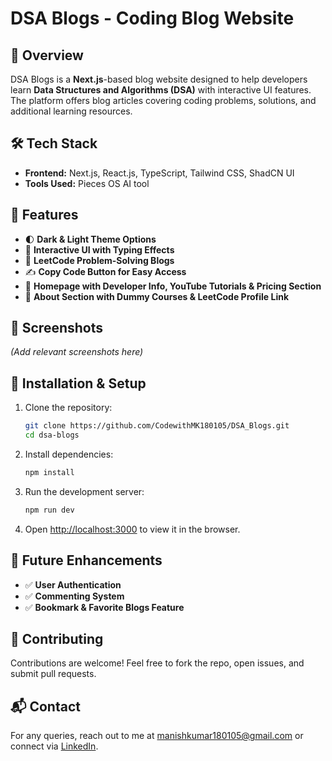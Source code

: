 # DSA Blogs - Coding Blog Website

## 🚀 Overview
DSA Blogs is a **Next.js**-based blog website designed to help developers learn **Data Structures and Algorithms (DSA)** with interactive UI features. The platform offers blog articles covering coding problems, solutions, and additional learning resources.

## 🛠 Tech Stack
- **Frontend:** Next.js, React.js, TypeScript, Tailwind CSS, ShadCN UI
- **Tools Used:** Pieces OS AI tool

## 🌟 Features
- 🌓 **Dark & Light Theme Options**
- 🎯 **Interactive UI with Typing Effects**
- 📄 **LeetCode Problem-Solving Blogs**
- ✍ **Copy Code Button for Easy Access**
- 📌 **Homepage with Developer Info, YouTube Tutorials & Pricing Section**
- 📖 **About Section with Dummy Courses & LeetCode Profile Link**

## 📸 Screenshots
*(Add relevant screenshots here)*

## 🔧 Installation & Setup
1. Clone the repository:
   ```bash
   git clone https://github.com/CodewithMK180105/DSA_Blogs.git
   cd dsa-blogs
   ```
2. Install dependencies:
   ```bash
   npm install
   ```
3. Run the development server:
   ```bash
   npm run dev
   ```
4. Open [http://localhost:3000](http://localhost:3000) to view it in the browser.

## 🎯 Future Enhancements
- ✅ **User Authentication**
- ✅ **Commenting System**
- ✅ **Bookmark & Favorite Blogs Feature**

## 🤝 Contributing
Contributions are welcome! Feel free to fork the repo, open issues, and submit pull requests.

## 📬 Contact
For any queries, reach out to me at manishkumar180105@gmail.com or connect via [LinkedIn](https://www.linkedin.com/in/manishkumar-gupta-1139642b5).

